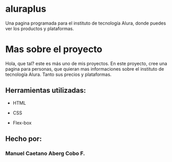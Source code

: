 # aluraplus
Una pagina programada para el instituto de tecnología Alura, donde puedes ver los productos y plataformas.

# Mas sobre el proyecto
Hola, que tal? este es más uno de mis proyectos. En este proyecto, cree una pagina para personas, que quieran mas informaciones sobre el instituto de tecnología Alura.
Tanto sus precios y plataformas.

## Herramientas utilizadas:

* HTML

* CSS

* Flex-box

## Hecho por:

### Manuel Caetano Aberg Cobo F.
